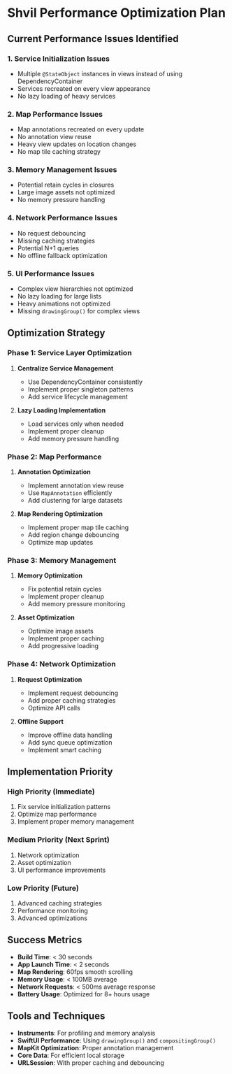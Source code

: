 # Shvil Performance Optimization Plan

## Current Performance Issues Identified

### 1. **Service Initialization Issues**
- Multiple `@StateObject` instances in views instead of using DependencyContainer
- Services recreated on every view appearance
- No lazy loading of heavy services

### 2. **Map Performance Issues**
- Map annotations recreated on every update
- No annotation view reuse
- Heavy view updates on location changes
- No map tile caching strategy

### 3. **Memory Management Issues**
- Potential retain cycles in closures
- Large image assets not optimized
- No memory pressure handling

### 4. **Network Performance Issues**
- No request debouncing
- Missing caching strategies
- Potential N+1 queries
- No offline fallback optimization

### 5. **UI Performance Issues**
- Complex view hierarchies not optimized
- No lazy loading for large lists
- Heavy animations not optimized
- Missing `drawingGroup()` for complex views

## Optimization Strategy

### Phase 1: Service Layer Optimization
1. **Centralize Service Management**
   - Use DependencyContainer consistently
   - Implement proper singleton patterns
   - Add service lifecycle management

2. **Lazy Loading Implementation**
   - Load services only when needed
   - Implement proper cleanup
   - Add memory pressure handling

### Phase 2: Map Performance
1. **Annotation Optimization**
   - Implement annotation view reuse
   - Use `MapAnnotation` efficiently
   - Add clustering for large datasets

2. **Map Rendering Optimization**
   - Implement proper map tile caching
   - Add region change debouncing
   - Optimize map updates

### Phase 3: Memory Management
1. **Memory Optimization**
   - Fix potential retain cycles
   - Implement proper cleanup
   - Add memory pressure monitoring

2. **Asset Optimization**
   - Optimize image assets
   - Implement proper caching
   - Add progressive loading

### Phase 4: Network Optimization
1. **Request Optimization**
   - Implement request debouncing
   - Add proper caching strategies
   - Optimize API calls

2. **Offline Support**
   - Improve offline data handling
   - Add sync queue optimization
   - Implement smart caching

## Implementation Priority

### High Priority (Immediate)
1. Fix service initialization patterns
2. Optimize map performance
3. Implement proper memory management

### Medium Priority (Next Sprint)
1. Network optimization
2. Asset optimization
3. UI performance improvements

### Low Priority (Future)
1. Advanced caching strategies
2. Performance monitoring
3. Advanced optimizations

## Success Metrics

- **Build Time**: < 30 seconds
- **App Launch Time**: < 2 seconds
- **Map Rendering**: 60fps smooth scrolling
- **Memory Usage**: < 100MB average
- **Network Requests**: < 500ms average response
- **Battery Usage**: Optimized for 8+ hours usage

## Tools and Techniques

- **Instruments**: For profiling and memory analysis
- **SwiftUI Performance**: Using `drawingGroup()` and `compositingGroup()`
- **MapKit Optimization**: Proper annotation management
- **Core Data**: For efficient local storage
- **URLSession**: With proper caching and debouncing
